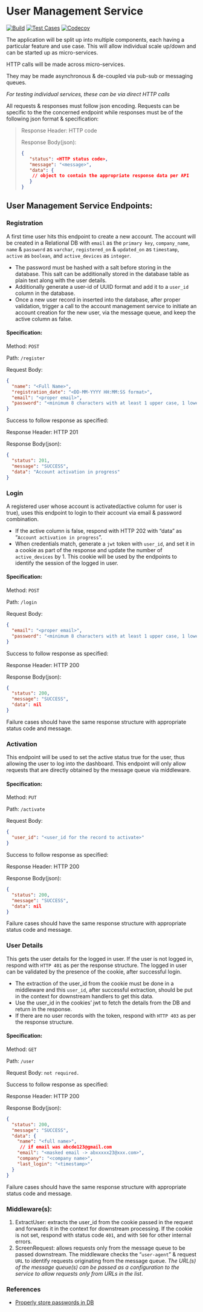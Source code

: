 # User Management Service

[![Build](https://github.com/vatsal278/UserManagementService/actions/workflows/build.yml/badge.svg)](https://github.com/vatsal278/UserManagementService/actions/workflows/build.yml) [![Test Cases](https://github.com/vatsal278/UserManagementService/actions/workflows/test.yml/badge.svg)](https://github.com/vatsal278/UserManagementService/actions/workflows/test.yml) [![Codecov](https://codecov.io/gh/vatsal278/UserManagementService/branch/main/graph/badge.svg)](https://codecov.io/gh/vatsal278/UserManagementService)

The application will be split up into multiple components, each having a particular feature and use case. This will allow individual scale up/down and can be started up as micro-services.

HTTP calls will be made across micro-services. 

They may be made asynchronous & de-coupled via pub-sub or messaging queues.

*For testing individual services, these can be via direct HTTP calls*


All requests & responses must follow json encoding.
Requests can be specific to the the concerned endpoint while responses must be of the following json format & specification:
> 
>    Response Header: HTTP code
>
>    Response Body(json):
>    ```json
>    {
>       "status": <HTTP status code>,
>       "message": "<message>",
>       "data": {
>        // object to contain the appropriate response data per API
>       }
>    }
>    ```

## User Management Service Endpoints:

### Registration
 A first time user hits this endpoint to create a new account. The account will be created in a Relational DB with `email` as the `primary key`, `company_name`, `name` & `password` as `varchar`, `registered_on` & `updated_on` as `timestamp`, `active` as `boolean`, and `active_devices` as `integer`.

 - The password must be hashed with a salt before storing in the database. This salt can be additionally stored in the database table as plain text along with the user details.
 - Additionally generate a user-id of UUID format and add it to a `user_id` column in the database.
 - Once a new user record in inserted into the database, after proper validation, trigger a call to the account management service to initiate an account creation for the new user, via the message queue, and keep the active column as false.

#### Specification:
Method: `POST`

Path: `/register`

Request Body:
```json
{
  "name": "<Full Name>",
  "registration_date": "<DD-MM-YYYY HH:MM:SS format>",
  "email": "<proper email>",
  "password": "<minimum 8 characters with at least 1 upper case, 1 lower      case & 1 special character out of[,.@$?]>"
}
```
Success to follow response as specified:

Response Header: HTTP 201

Response Body(json):
```json
{
  "status": 201,
  "message": "SUCCESS",
  "data": "Account activation in progress"
}
```

### Login
 A registered user whose account is activated(active column for user is true), uses this endpoint to login to their account via email & password combination.

 - If the active column is false, respond with HTTP 202 with “data” as “`Account activation in progress`”.
 - When credentials match, generate a `jwt` token with `user_id`, and set it in a cookie as part of the response and update the number of `active_devices` by 1. This cookie will be used by the endpoints to identify the session of the logged in user.

#### Specification:
Method: `POST`

Path: `/login`

Request Body:
```json
{
  "email": "<proper email>",
  "password": "<minimum 8 characters with at least 1 upper case, 1 lower      case & 1 special character out of[,.@$?]>"
}
```
Success to follow response as specified:

Response Header: HTTP 200

Response Body(json):
```json
{
  "status": 200,
  "message": "SUCCESS",
  "data": nil
}
```
Failure cases should have the same response structure with appropriate status code and message.

### Activation 
This endpoint will be used to set the active status true for the user, thus allowing the user to log into the dashboard. This endpoint will only allow requests that are directly obtained by the message queue via middleware.
               
#### Specification:
Method: `PUT`

Path: `/activate`

Request Body:
```json
{
  "user_id": "<user_id for the record to activate>"
}
```
Success to follow response as specified:

Response Header: HTTP 200

Response Body(json):
```json
{
  "status": 200,
  "message": "SUCCESS",
  "data": nil
}
```
Failure cases should have the same response structure with appropriate status code and message.

### User Details
This gets the user details for the logged in user. If the user is not logged in, respond with `HTTP 401` as per the response structure. The logged in user can be validated by the presence of  the cookie, after successful login.
- The extraction of the user_id from the cookie must be done in a middleware and this `user_id`, after successful extraction, should be put in the context for downstream handlers to get this data.
- Use the user_id in the cookies’ jwt to fetch the details from the DB and return in the response.
- If there are no user records with the token, respond with `HTTP 403` as per the response structure.

#### Specification:
Method: `GET`

Path: `/user`

Request Body: `not required.`

Success to follow response as specified:

Response Header: HTTP 200

Response Body(json):
```json
{
  "status": 200,
  "message": "SUCCESS",
  "data": {
    "name": "<full name>",
     // if email was abcde123@gmail.com
    "email": "<masked email -> abxxxxx23@xxx.com>",
    "company": "<company name>",
    "last_login": "<timestamp>"
  }
}
```
Failure cases should have the same response structure with appropriate status code and message.

### Middleware(s):
1. ExtractUser: extracts the user_id from the cookie passed in the request and forwards it in the context for downstream processing. If the cookie is not set, respond with status code `401`, and with `500` for other internal errors.
2. ScreenRequest: allows requests only from the message queue to be passed downstream. The middleware checks the “`user-agent`” & request `URL` to identify requests originating from the message queue.
*The URL(s) of the message queue(s) can be passed as a configuration to the service to allow requests only from URLs in the list*.

### References
- [Properly store passwords in DB](https://www.youtube.com/watch?v=zt8Cocdy15c)
